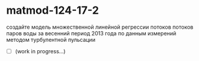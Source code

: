 # matmod-124-17-2
создайте модель множественной линейной регрессии потоков потоков паров воды за весенний период 2013 года по данным измерений методом турбулентной пульсации
 - [ ] (work in progress...)
